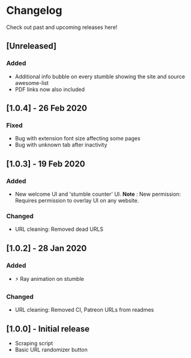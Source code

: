 # Changelog
Check out past and upcoming releases here!

## [Unreleased] 
### Added
- Additional info bubble on every stumble showing the site and source awesome-list
- PDF links now also included

## [1.0.4] - 26 Feb 2020
### Fixed
- Bug with extension font size affecting some pages
- Bug with unknown tab after inactivity

## [1.0.3] - 19 Feb 2020
### Added
- New welcome UI and 'stumble counter' UI. __Note__ : New permission: Requires permission to overlay UI on any website. 
### Changed
- URL cleaning: Removed dead URLS

## [1.0.2] - 28 Jan 2020
### Added
- ⚡️ Ray animation on stumble
### Changed
- URL cleaning: Removed CI, Patreon URLs from readmes

## [1.0.0] - Initial release
- Scraping script
- Basic URL randomizer button
